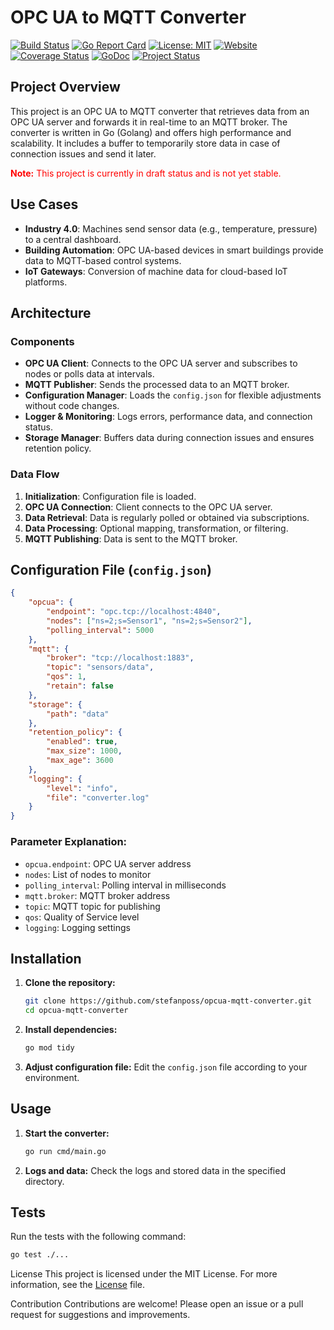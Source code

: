 # OPC UA to MQTT Converter
[![Build Status](https://img.shields.io/github/actions/workflow/status/stefanposs/opcua-mqtt-converter/coveralls.yml?branch=main)](https://github.com/stefanposs/opcua-mqtt-converter/actions)
[![Go Report Card](https://goreportcard.com/badge/github.com/stefanposs/opcua-mqtt-converter)](https://goreportcard.com/report/github.com/stefanposs/opcua-mqtt-converter)
[![License: MIT](https://img.shields.io/badge/License-MIT-yellow.svg)](https://opensource.org/licenses/MIT)
[![Website](https://img.shields.io/badge/Website-Visit-blue)](https://stefanposs.de)
[![Coverage Status](https://coveralls.io/repos/github/stefanposs/opcua-mqtt-converter/badge.svg?branch=main)](https://coveralls.io/github/stefanposs/opcua-mqtt-converter?branch=main)
[![GoDoc](https://godoc.org/github.com/stefanposs/opcua-mqtt-converter?status.svg)](https://godoc.org/github.com/stefanposs/opcua-mqtt-converter)
[![Project Status](https://img.shields.io/badge/status-draft-orange)](https://github.com/stefanposs/opcua-mqtt-converter)


## Project Overview

This project is an OPC UA to MQTT converter that retrieves data from an OPC UA server and forwards it in real-time to an MQTT broker. The converter is written in Go (Golang) and offers high performance and scalability. It includes a buffer to temporarily store data in case of connection issues and send it later.

**<span style="color:red">Note:</span>** <span style="color:red">This project is currently in draft status and is not yet stable.</span>


## Use Cases

- **Industry 4.0**: Machines send sensor data (e.g., temperature, pressure) to a central dashboard.
- **Building Automation**: OPC UA-based devices in smart buildings provide data to MQTT-based control systems.
- **IoT Gateways**: Conversion of machine data for cloud-based IoT platforms.

## Architecture

### Components

- **OPC UA Client**: Connects to the OPC UA server and subscribes to nodes or polls data at intervals.
- **MQTT Publisher**: Sends the processed data to an MQTT broker.
- **Configuration Manager**: Loads the `config.json` for flexible adjustments without code changes.
- **Logger & Monitoring**: Logs errors, performance data, and connection status.
- **Storage Manager**: Buffers data during connection issues and ensures retention policy.

### Data Flow

1. **Initialization**: Configuration file is loaded.
2. **OPC UA Connection**: Client connects to the OPC UA server.
3. **Data Retrieval**: Data is regularly polled or obtained via subscriptions.
4. **Data Processing**: Optional mapping, transformation, or filtering.
5. **MQTT Publishing**: Data is sent to the MQTT broker.

## Configuration File (`config.json`)

```json
{
    "opcua": {
        "endpoint": "opc.tcp://localhost:4840",
        "nodes": ["ns=2;s=Sensor1", "ns=2;s=Sensor2"],
        "polling_interval": 5000
    },
    "mqtt": {
        "broker": "tcp://localhost:1883",
        "topic": "sensors/data",
        "qos": 1,
        "retain": false
    },
    "storage": {
        "path": "data"
    },
    "retention_policy": {
        "enabled": true,
        "max_size": 1000,
        "max_age": 3600
    },
    "logging": {
        "level": "info",
        "file": "converter.log"
    }
}
```

### Parameter Explanation:

- `opcua.endpoint`: OPC UA server address
- `nodes`: List of nodes to monitor
- `polling_interval`: Polling interval in milliseconds
- `mqtt.broker`: MQTT broker address
- `topic`: MQTT topic for publishing
- `qos`: Quality of Service level
- `logging`: Logging settings

## Installation

1. **Clone the repository:**
     ```sh
     git clone https://github.com/stefanposs/opcua-mqtt-converter.git
     cd opcua-mqtt-converter
     ```

2. **Install dependencies:**
     ```sh
     go mod tidy
     ```

3. **Adjust configuration file:**
     Edit the `config.json` file according to your environment.

## Usage

1. **Start the converter:**
     ```sh
     go run cmd/main.go
     ```

2. **Logs and data:**
     Check the logs and stored data in the specified directory.

## Tests

Run the tests with the following command:
```sh
go test ./...
```

License
This project is licensed under the MIT License. For more information, see the [License](LICENSE.md) file.

Contribution
Contributions are welcome! Please open an issue or a pull request for suggestions and improvements.